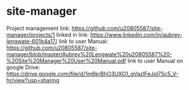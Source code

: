 # site-manager
Project management link: https://github.com/u20805587/site-manager/projects/1
linked in link: https://www.linkedin.com/in/aubrey-lengwate-601b4a17/
link to user Manual: https://github.com/u20805587/site-manager/blob/master/Aubrey%20Lengwate%20u20805587%20-%20Site%20Manager%20User%20Manual.pdf 
link to user Manual on google Drive: https://drive.google.com/file/d/1m6krBhO3UXO1_gVazlFeJol7Sc5_V-hr/view?usp=sharing

